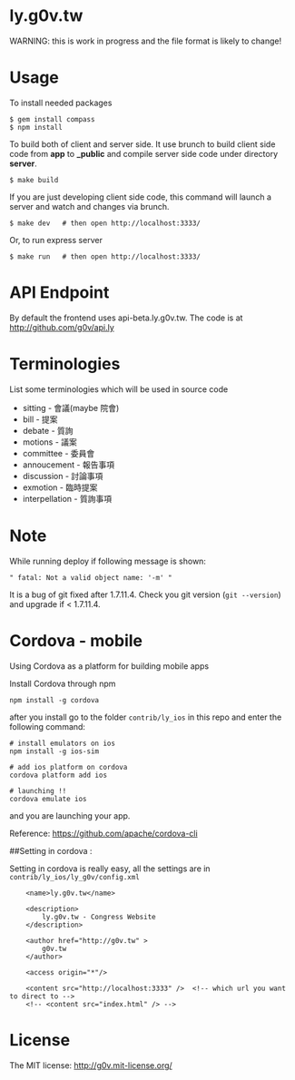 ly.g0v.tw
=========

WARNING: this is work in progress and the file format is likely to change!

# Usage

To install needed packages

    $ gem install compass
    $ npm install

To build both of client and server side. It use brunch to build client side code from **app** to **_public** and compile server side code under directory **server**.

    $ make build

If you are just developing client side code, this command will launch a server and watch and changes via brunch.

    $ make dev   # then open http://localhost:3333/

Or, to run express server

    $ make run   # then open http://localhost:3333/

# API Endpoint

By default the frontend uses api-beta.ly.g0v.tw.  The code is at http://github.com/g0v/api.ly

# Terminologies

List some terminologies which will be used in source code

* sitting - 會議(maybe 院會)
* bill - 提案
* debate - 質詢
* motions - 議案
* committee - 委員會
* annoucement - 報告事項
* discussion - 討論事項
* exmotion - 臨時提案
* interpellation - 質詢事項

# Note

While running deploy if following message is shown:

    " fatal: Not a valid object name: '-m' "

It is a bug of git fixed after 1.7.11.4. Check you git version (`git --version`) and upgrade if < 1.7.11.4.

# Cordova - mobile

Using Cordova as a platform for building mobile apps

Install Cordova through npm

```
npm install -g cordova
```

after you install go to the folder `contrib/ly_ios` in this repo and enter the following command:


```
# install emulators on ios
npm install -g ios-sim                                      

# add ios platform on cordova
cordova platform add ios

# launching !!
cordova emulate ios
```

and you are launching your app.

Reference: https://github.com/apache/cordova-cli

##Setting in cordova :

Setting in cordova is really easy, all the settings are in `contrib/ly_ios/ly_g0v/config.xml`

```
    <name>ly.g0v.tw</name>

    <description>
        ly.g0v.tw - Congress Website
    </description>

    <author href="http://g0v.tw" >
        g0v.tw
    </author>

    <access origin="*"/>

    <content src="http://localhost:3333" />  <!-- which url you want to direct to -->
    <!-- <content src="index.html" /> -->

```

# License

The MIT license: http://g0v.mit-license.org/
